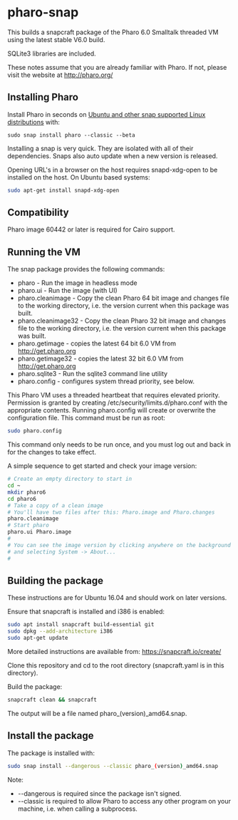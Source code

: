 # pharo-snap

This builds a snapcraft package of the Pharo 6.0 Smalltalk threaded VM using the latest stable V6.0 build.

SQLite3 libraries are included.

These notes assume that you are already familiar with Pharo.  If not, please visit the website at http://pharo.org/

## Installing Pharo

Install Pharo in seconds on [Ubuntu and other snap supported Linux distributions](https://snapcraft.io/docs/core/install) with:

```
sudo snap install pharo --classic --beta
```

Installing a snap is very quick. They are isolated with all of their dependencies. Snaps also auto update when a new version is released.

Opening URL's in a browser on the host requires snapd-xdg-open to be installed on the host.  On Ubuntu based systems:

```bash
sudo apt-get install snapd-xdg-open
```

## Compatibility

Pharo image 60442 or later is required for Cairo support.


## Running the VM

The snap package provides the following commands:

* pharo - Run the image in headless mode
* pharo.ui - Run the image (with UI)
* pharo.cleanimage - Copy the clean Pharo 64 bit image and changes file to the working directory, i.e. the version current when this package was built.
* pharo.cleanimage32 - Copy the clean Pharo 32 bit image and changes file to the working directory, i.e. the version current when this package was built.
* pharo.getimage - copies the latest 64 bit 6.0 VM from http://get.pharo.org
* pharo.getimage32 - copies the latest 32 bit 6.0 VM from http://get.pharo.org
* pharo.sqlite3 - Run the sqlite3 command line utility
* pharo.config - configures system thread priority, see below.

This Pharo VM uses a threaded heartbeat that requires elevated priority.
Permission is granted by creating /etc/security/limits.d/pharo.conf
with the appropriate contents.  Running pharo.config will create or
overwrite the configuration file.  This command must be run as root:

```bash
sudo pharo.config
```

This command only needs to be run once, and you must log out and 
back in for the changes to take effect.

A simple sequence to get started and check your image version:

```bash
# Create an empty directory to start in
cd ~
mkdir pharo6
cd pharo6
# Take a copy of a clean image
# You'll have two files after this: Pharo.image and Pharo.changes
pharo.cleanimage
# Start pharo
pharo.ui Pharo.image
#
# You can see the image version by clicking anywhere on the background
# and selecting System -> About...
#
```


## Building the package

These instructions are for Ubuntu 16.04 and should work on later versions.

Ensure that snapcraft is installed and i386 is enabled:

```bash
sudo apt install snapcraft build-essential git
sudo dpkg --add-architecture i386
sudo apt-get update
```

More detailed instructions are available from: https://snapcraft.io/create/

Clone this repository and cd to the root directory (snapcraft.yaml is in this directory).

Build the package:

```bash
snapcraft clean && snapcraft
```

The output will be a file named pharo_(version)_amd64.snap.


## Install the package

The package is installed with:

```bash
sudo snap install --dangerous --classic pharo_(version)_amd64.snap
```

Note:

* --dangerous is required since the package isn't signed.
* --classic is required to allow Pharo to access any other program on your machine, i.e. when calling a subprocess.


